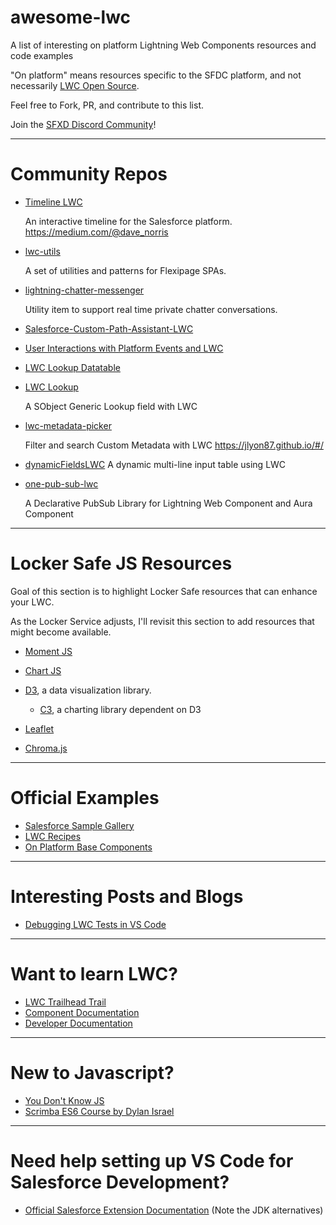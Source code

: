 # awesome-lwc

A list of interesting on platform Lightning Web Components resources and code examples

"On platform" means resources specific to the SFDC platform, and not necessarily [LWC Open Source](https://lwc.dev/).

Feel free to Fork, PR, and contribute to this list.

Join the [SFXD Discord Community](https://discordapp.com/invite/JG4Bc4q)!

---

# Community Repos

- [Timeline LWC](https://github.com/deejay-hub/timeline-lwc)

  An interactive timeline for the Salesforce platform. https://medium.com/@dave_norris

- [lwc-utils](https://github.com/tsalb/lwc-utils)

  A set of utilities and patterns for Flexipage SPAs.

- [lightning-chatter-messenger](https://github.com/shunkosa/lightning-chatter-messenger)

  Utility item to support real time private chatter conversations.

- [Salesforce-Custom-Path-Assistant-LWC](https://github.com/maaaaarco/Salesforce-Custom-Path-Assistant-LWC)

- [User Interactions with Platform Events and LWC](https://github.com/lucianostraga/userInteractions-platformEvents-lwc)

- [LWC Lookup Datatable](https://github.com/SFXD/LWC-Lookup-Datatable)

- [LWC Lookup](https://github.com/jlyon87/lwc-lookup)

  A SObject Generic Lookup field with LWC

- [lwc-metadata-picker](https://github.com/jlyon87/lwc-metadata-picker)

  Filter and search Custom Metadata with LWC https://jlyon87.github.io/#/

- [dynamicFieldsLWC](https://github.com/seanpat09/dynamicFieldsLWC)
  A dynamic multi-line input table using LWC

- [one-pub-sub-lwc](https://github.com/TheVishnuKumar/one-pub-sub-lwc)

  A Declarative PubSub Library for Lightning Web Component and Aura Component

---

# Locker Safe JS Resources

Goal of this section is to highlight Locker Safe resources that can enhance your LWC.

As the Locker Service adjusts, I'll revisit this section to add resources that might become available.

- [Moment JS](https://momentjs.com/)

- [Chart JS](https://www.chartjs.org/)

- [D3](https://d3js.org/), a data visualization library.

  - [C3](https://c3js.org/), a charting library dependent on D3

- [Leaflet](https://leafletjs.com/)

- [Chroma.js](https://github.com/gka/chroma.js/)

---

# Official Examples

- [Salesforce Sample Gallery](https://trailhead.salesforce.com/sample-gallery)
- [LWC Recipes](https://github.com/trailheadapps/lwc-recipes)
- [On Platform Base Components](https://github.com/salesforce/base-components-recipes)

---

# Interesting Posts and Blogs

- [Debugging LWC Tests in VS Code](https://www.mattgoldspink.co.uk/debugging-lwc-tests-vs-code/)

---

# Want to learn LWC?

- [LWC Trailhead Trail](https://trailhead.salesforce.com/en/content/learn/trails/build-lightning-web-components)
- [Component Documentation](https://developer.salesforce.com/docs/component-library/overview/components)
- [Developer Documentation](https://developer.salesforce.com/docs/component-library/documentation/lwc)

---

# New to Javascript?

- [You Don't Know JS](https://github.com/getify/You-Dont-Know-JS)
- [Scrimba ES6 Course by Dylan Israel](https://scrimba.com/g/gintrotoes6)

---

# Need help setting up VS Code for Salesforce Development?

- [Official Salesforce Extension Documentation](https://developer.salesforce.com/tools/vscode/) (Note the JDK alternatives)

